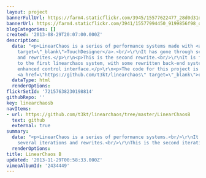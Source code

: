 ```yaml
---
layout: project
bannerFullUrl: https://farm4.staticflickr.com/3945/15577622477_28d0d31de7_o.jpg
bannerUrl: https://farm4.staticflickr.com/3941/15577994450_9199856f98_o.jpg
blogCategories: []
created: '2013-08-29T20:07:00.000Z'
description:
  data: "<p>LinearChaos is a series of performance systems made with <a href=\"http://www.derivative.ca/\"
    target=\"_blank\">TouchDesigner</a>.<br/>\r\nIt has gone through several iterations
    and rewrites.</p>\r\n<p>This is the second rewrite.<br/>\r\nIt is fairly similar
    to the first linearchaos system, with some rewritten back-end systems and     an
    enhanced control interface.</p>\r\n<p>The code for this project is available here:
    <a href=\"https://github.com/t3kt/linearchaos\" target=\"_blank\">on github</a>.</p>"
  dataType: html
  renderOptions: 
flickrSetId: '72157638230198814'
githubRepo: ''
key: linearchaosb
navItems:
- url: https://github.com/t3kt/linearchaos/tree/master/LinearChaosB
  text: github
  external: true
summary:
  data: "<p>LinearChaos is a series of performance systems.<br/>\r\nIt has gone through
    several iterations and rewrites.<br/>\r\nThis is the second iteration.</p>"
  renderOptions: 
title: LinearChaos B
updated: '2013-11-29T00:58:33.000Z'
vimeoAlbumId: '2434449'
---
```

